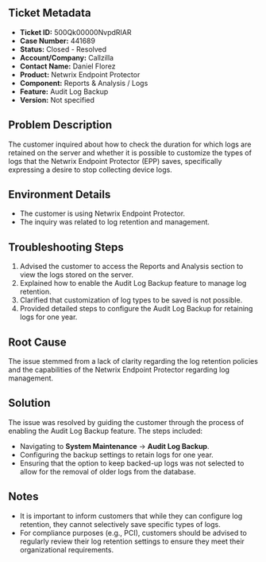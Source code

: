 ## Ticket Metadata
- **Ticket ID:** 500Qk00000NvpdRIAR
- **Case Number:** 441689
- **Status:** Closed - Resolved
- **Account/Company:** Callzilla
- **Contact Name:** Daniel Florez
- **Product:** Netwrix Endpoint Protector
- **Component:** Reports & Analysis / Logs
- **Feature:** Audit Log Backup
- **Version:** Not specified

## Problem Description
The customer inquired about how to check the duration for which logs are retained on the server and whether it is possible to customize the types of logs that the Netwrix Endpoint Protector (EPP) saves, specifically expressing a desire to stop collecting device logs.

## Environment Details
- The customer is using Netwrix Endpoint Protector.
- The inquiry was related to log retention and management.

## Troubleshooting Steps
1. Advised the customer to access the Reports and Analysis section to view the logs stored on the server.
2. Explained how to enable the Audit Log Backup feature to manage log retention.
3. Clarified that customization of log types to be saved is not possible.
4. Provided detailed steps to configure the Audit Log Backup for retaining logs for one year.

## Root Cause
The issue stemmed from a lack of clarity regarding the log retention policies and the capabilities of the Netwrix Endpoint Protector regarding log management.

## Solution
The issue was resolved by guiding the customer through the process of enabling the Audit Log Backup feature. The steps included:
- Navigating to **System Maintenance** -> **Audit Log Backup**.
- Configuring the backup settings to retain logs for one year.
- Ensuring that the option to keep backed-up logs was not selected to allow for the removal of older logs from the database.

## Notes
- It is important to inform customers that while they can configure log retention, they cannot selectively save specific types of logs.
- For compliance purposes (e.g., PCI), customers should be advised to regularly review their log retention settings to ensure they meet their organizational requirements.